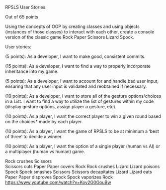 RPSLS User Stories 
 
Out of 65 points 

Using the concepts of OOP by creating classes and using objects (instances of those classes) to interact with each other, create a console version of the classic game Rock Paper Scissors Lizard Spock. 

User stories: 

(5 points): As a developer, I want to make good, consistent commits.  

(15 points): As a developer, I want to find a way to properly incorporate inheritance into my game. 

(5 points): As a developer, I want to account for and handle bad user input, ensuring that any user input is validated and reobtained if necessary. 

(10 points): As a developer, I want to store all of the gesture options/choices in a List<T>. I want to find a way to utilize the list of gestures within my code (display gesture options, assign player a gesture, etc). 
  
(10 points): As a player, I want the correct player to win a given round based on the choices* made by each player. 
  
(10 points): As a player, I want the game of RPSLS to be at minimum a ‘best of three’ to decide a winner. 
  
(10 points): As a player, I want the option of a single player (human vs AI) or a multiplayer (human vs human) game.  
  
Rock crushes Scissors  
Scissors cuts Paper 
Paper covers Rock 
Rock crushes Lizard 
Lizard poisons Spock 
Spock smashes Scissors 
Scissors decapitates Lizard 
Lizard eats Paper 
Paper disproves Spock 
Spock vaporizes Rock  
https://www.youtube.com/watch?v=Kov2G0GouBw
